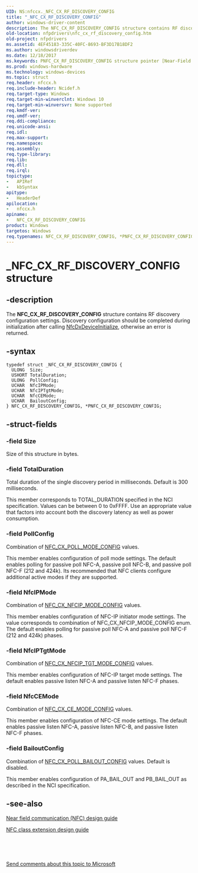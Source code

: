 ```yaml
---
UID: NS:nfccx._NFC_CX_RF_DISCOVERY_CONFIG
title: "_NFC_CX_RF_DISCOVERY_CONFIG"
author: windows-driver-content
description: The NFC_CX_RF_DISCOVERY_CONFIG structure contains RF discovery configuration settings. Discovery configuration should be completed during initialization after calling NfcDxDeviceInitialize, otherwise an error is returned.
old-location: nfpdrivers\nfc_cx_rf_discovery_config.htm
old-project: nfpdrivers
ms.assetid: 4EF45183-335C-40FC-8693-BF3D17B18DF2
ms.author: windowsdriverdev
ms.date: 12/18/2017
ms.keywords: PNFC_CX_RF_DISCOVERY_CONFIG structure pointer [Near-Field Proximity Drivers], nfpdrivers.nfc_cx_rf_discovery_config, NFC_CX_RF_DISCOVERY_CONFIG structure [Near-Field Proximity Drivers], nfccx/PNFC_CX_RF_DISCOVERY_CONFIG, NFC_CX_RF_DISCOVERY_CONFIG, nfccx/NFC_CX_RF_DISCOVERY_CONFIG, _NFC_CX_RF_DISCOVERY_CONFIG, PNFC_CX_RF_DISCOVERY_CONFIG, *PNFC_CX_RF_DISCOVERY_CONFIG
ms.prod: windows-hardware
ms.technology: windows-devices
ms.topic: struct
req.header: nfccx.h
req.include-header: Ncidef.h
req.target-type: Windows
req.target-min-winverclnt: Windows 10
req.target-min-winversvr: None supported
req.kmdf-ver: 
req.umdf-ver: 
req.ddi-compliance: 
req.unicode-ansi: 
req.idl: 
req.max-support: 
req.namespace: 
req.assembly: 
req.type-library: 
req.lib: 
req.dll: 
req.irql: 
topictype:
-	APIRef
-	kbSyntax
apitype:
-	HeaderDef
apilocation:
-	nfccx.h
apiname:
-	NFC_CX_RF_DISCOVERY_CONFIG
product: Windows
targetos: Windows
req.typenames: NFC_CX_RF_DISCOVERY_CONFIG, *PNFC_CX_RF_DISCOVERY_CONFIG
---
```


# _NFC_CX_RF_DISCOVERY_CONFIG structure


## -description


The <b>NFC_CX_RF_DISCOVERY_CONFIG</b> structure contains RF discovery configuration settings. Discovery configuration should be completed during initialization after calling <a href="..\nfccx\nf-nfccx-nfccxdevicedeinitialize.md">NfcDxDeviceInitialize</a>, otherwise an error is returned.


## -syntax


````
typedef struct _NFC_CX_RF_DISCOVERY_CONFIG {
  ULONG  Size;
  USHORT TotalDuration;
  ULONG  PollConfig;
  UCHAR  NfcIPMode;
  UCHAR  NfcIPTgtMode;
  UCHAR  NfcCEMode;
  UCHAR  BailoutConfig;
} NFC_CX_RF_DISCOVERY_CONFIG, *PNFC_CX_RF_DISCOVERY_CONFIG;
````


## -struct-fields




### -field Size

 Size of this structure in bytes.


### -field TotalDuration

 Total duration of the single discovery period in milliseconds. Default is 300 milliseconds.

This member corresponds to TOTAL_DURATION specified in the NCI specification. Values can be between 0 to 0xFFFF.  Use an appropriate value that factors into account both the discovery latency as well as power consumption.


### -field PollConfig

Combination of <a href="..\nfccx\ne-nfccx-_nfc_cx_poll_mode_config.md">NFC_CX_POLL_MODE_CONFIG</a> values. 

This member enables configuration of poll mode settings. The default enables polling for passive poll NFC-A, passive poll NFC-B, and passive poll NFC-F (212 and 424k). Its recommended that NFC clients configure additional active modes if they are supported.


### -field NfcIPMode

 Combination of <a href="..\nfccx\ne-nfccx-_nfc_cx_nfcip_mode_config.md">NFC_CX_NFCIP_MODE_CONFIG</a> values.

This member enables configuration of NFC-IP initiator mode settings. The value corresponds to combination of NFC_CX_NFCIP_MODE_CONFIG enum. The default enables polling for passive poll NFC-A and passive poll NFC-F (212 and 424k) phases.


### -field NfcIPTgtMode

 Combination of <a href="..\nfccx\ne-nfccx-_nfc_cx_nfcip_tgt_mode_config.md">NFC_CX_NFCIP_TGT_MODE_CONFIG</a> values.

This member enables configuration of NFC-IP target mode settings. The default enables passive listen NFC-A and passive listen NFC-F phases.


### -field NfcCEMode

 Combination of <a href="..\nfccx\ne-nfccx-_nfc_cx_ce_mode_config.md">NFC_CX_CE_MODE_CONFIG</a> values. 

This member enables configuration of NFC-CE mode settings. The default enables passive listen NFC-A, passive listen NFC-B, and passive listen NFC-F phases.


### -field BailoutConfig

Combination of <a href="..\nfccx\ne-nfccx-_nfc_cx_poll_bailout_config.md">NFC_CX_POLL_BAILOUT_CONFIG</a> values. Default is disabled.

This member enables configuration of PA_BAIL_OUT and PB_BAIL_OUT as described in the NCI specification. 


## -see-also

<a href="http://go.microsoft.com/fwlink/p/?LinkID=785320">Near field communication (NFC) design guide</a>

<a href="https://msdn.microsoft.com/windows/hardware/drivers/nfc/nfc-class-extension-">NFC class extension design guide</a>

 

 

<a href="mailto:wsddocfb@microsoft.com?subject=Documentation%20feedback [nfpdrivers\nfpdrivers]:%20NFC_CX_RF_DISCOVERY_CONFIG structure%20 RELEASE:%20(12/18/2017)&amp;body=%0A%0APRIVACY STATEMENT%0A%0AWe use your feedback to improve the documentation. We don't use your email address for any other purpose, and we'll remove your email address from our system after the issue that you're reporting is fixed. While we're working to fix this issue, we might send you an email message to ask for more info. Later, we might also send you an email message to let you know that we've addressed your feedback.%0A%0AFor more info about Microsoft's privacy policy, see http://privacy.microsoft.com/en-us/default.aspx." title="Send comments about this topic to Microsoft">Send comments about this topic to Microsoft</a>


